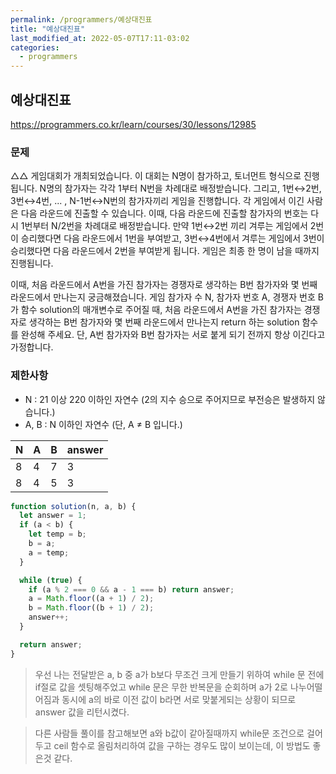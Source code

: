 ```yaml
---
permalink: /programmers/예상대진표
title: "예상대진표"
last_modified_at: 2022-05-07T17:11-03:02
categories:
  - programmers
---
```


## 예상대진표

https://programmers.co.kr/learn/courses/30/lessons/12985

### 문제

△△ 게임대회가 개최되었습니다. 이 대회는 N명이 참가하고, 토너먼트 형식으로 진행됩니다. N명의 참가자는 각각 1부터 N번을 차례대로 배정받습니다. 그리고, 1번↔2번, 3번↔4번, ... , N-1번↔N번의 참가자끼리 게임을 진행합니다. 각 게임에서 이긴 사람은 다음 라운드에 진출할 수 있습니다. 이때, 다음 라운드에 진출할 참가자의 번호는 다시 1번부터 N/2번을 차례대로 배정받습니다. 만약 1번↔2번 끼리 겨루는 게임에서 2번이 승리했다면 다음 라운드에서 1번을 부여받고, 3번↔4번에서 겨루는 게임에서 3번이 승리했다면 다음 라운드에서 2번을 부여받게 됩니다. 게임은 최종 한 명이 남을 때까지 진행됩니다.

이때, 처음 라운드에서 A번을 가진 참가자는 경쟁자로 생각하는 B번 참가자와 몇 번째 라운드에서 만나는지 궁금해졌습니다. 게임 참가자 수 N, 참가자 번호 A, 경쟁자 번호 B가 함수 solution의 매개변수로 주어질 때, 처음 라운드에서 A번을 가진 참가자는 경쟁자로 생각하는 B번 참가자와 몇 번째 라운드에서 만나는지 return 하는 solution 함수를 완성해 주세요. 단, A번 참가자와 B번 참가자는 서로 붙게 되기 전까지 항상 이긴다고 가정합니다.

### 제한사항

- N : 21 이상 220 이하인 자연수 (2의 지수 승으로 주어지므로 부전승은 발생하지 않습니다.)
- A, B : N 이하인 자연수 (단, A ≠ B 입니다.)

| N   | A   | B   | answer |
| --- | --- | --- | ------ |
| 8   | 4   | 7   | 3      |
| 8   | 4   | 5   | 3      |

```javascript
function solution(n, a, b) {
  let answer = 1;
  if (a < b) {
    let temp = b;
    b = a;
    a = temp;
  }

  while (true) {
    if (a % 2 === 0 && a - 1 === b) return answer;
    a = Math.floor((a + 1) / 2);
    b = Math.floor((b + 1) / 2);
    answer++;
  }

  return answer;
}
```

> 우선 나는 전달받은 a, b 중 a가 b보다 무조건 크게 만들기 위하여 while 문 전에 if절로 값을 셋팅해주었고 while 문은 무한 반복문을 순회하며 a가 2로 나누어떨어짐과 동시에 a의 바로 이전 값이 b라면 서로 맞붙게되는 상황이 되므로 answer 값을 리턴시켰다.

> 다른 사람들 풀이를 참고해보면 a와 b값이 같아질때까지 while문 조건으로 걸어두고 ceil 함수로 올림처리하여 값을 구하는 경우도 많이 보이는데, 이 방법도 좋은것 같다.
